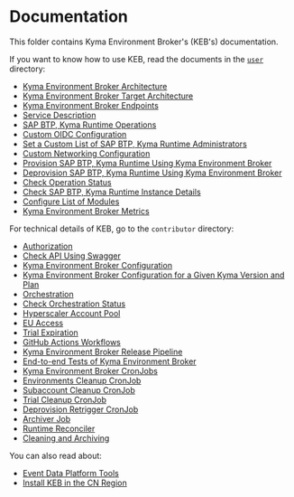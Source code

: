 # Documentation  

This folder contains Kyma Environment Broker's (KEB's) documentation.  

If you want to know how to use KEB, read the documents in the [`user`](user) directory:  
* [Kyma Environment Broker Architecture](./user/01-10-architecture.md)  
* [Kyma Environment Broker Target Architecture](./user/01-20-target-architecture.md)
* [Kyma Environment Broker Endpoints](./user/02-10-broker-endpoints.md)
* [Service Description](./user/03-10-service-description.md)
* [SAP BTP, Kyma Runtime Operations](./user/03-20-runtime-operations.md)
* [Custom OIDC Configuration](./user/04-10-custom-oidc-configuration.md)
* [Set a Custom List of SAP BTP, Kyma Runtime Administrators](./user/04-20-custom-administrators.md)
* [Custom Networking Configuration](./user/04-30-custom-networking-configuration.md)
* [Provision SAP BTP, Kyma Runtime Using Kyma Environment Broker](./user/05-10-provisioning-kyma-environment.md)
* [Deprovision SAP BTP, Kyma Runtime Using Kyma Environment Broker](./user/05-20-deprovisioning-kyma-environment.md)
* [Check Operation Status](./user/05-30-operation-status.md)
* [Check SAP BTP, Kyma Runtime Instance Details](./user/05-40-instance-details.md)
* [Configure List of Modules](./user/05-50-configure-list-of-modules.md)
* [Kyma Environment Broker Metrics](./user/06-10-metrics.md)

For technical details of KEB, go to the `contributor` directory:  
* [Authorization](./contributor/01-10-authorization.md)
* [Check API Using Swagger](./contributor/01-20-swagger.md)
* [Kyma Environment Broker Configuration](./contributor/02-30-keb-configuration.md)
* [Kyma Environment Broker Configuration for a Given Kyma Version and Plan](./contributor/02-40-broker-configuration-for-given-plan.md)
* [Orchestration](./contributor/02-50-orchestration.md)
* [Check Orchestration Status](./contributor/02-70-orchestration-status.md)
* [Hyperscaler Account Pool](./contributor/03-10-hyperscaler-account-pool.md)
* [EU Access](./contributor/03-20-eu-access.md)
* [Trial Expiration](./contributor/03-30-trial-expiration.md)
* [GitHub Actions Workflows](./contributor/04-10-workflows.md)
* [Kyma Environment Broker Release Pipeline](./contributor/04-20-release.md)
* [End-to-end Tests of Kyma Environment Broker](./contributor/05-10-e2e_tests.md)
* [Kyma Environment Broker CronJobs](./contributor/06-10-keb-cronjobs.md)
* [Environments Cleanup CronJob](./contributor/06-20-environments-cleanup-cronjob.md)
* [Subaccount Cleanup CronJob](./contributor/06-30-subaccount-cleanup-cronjob.md)
* [Trial Cleanup CronJob](./contributor/06-40-trial-cleanup-cronjob.md)
* [Deprovision Retrigger CronJob](./contributor/06-50-deprovision-retrigger-cronjob.md)
* [Archiver Job](./contributor/06-60-archiver-job.md)
* [Runtime Reconciler](./contributor/07-10-runtime-reconciler.md)
* [Cleaning and Archiving](./contributor/08-10-cleaning-and-archiving.md)

You can also read about:  
* [Event Data Platform Tools](https://github.com/kyma-project/kyma-environment-broker/blob/main/utils/edp-registrator/README.md)
* [Install KEB in the CN Region](../resources/cn/cn.md)